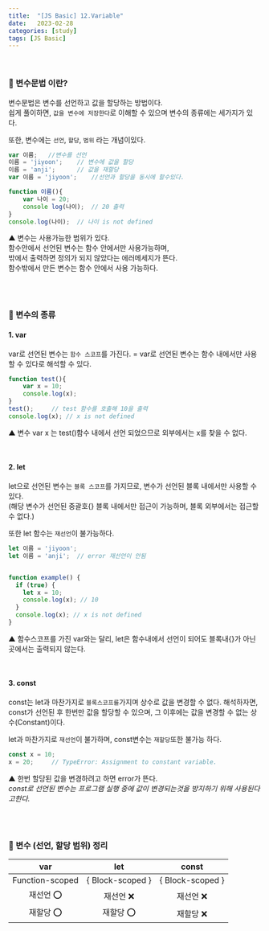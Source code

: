 ```yaml
---
title:  "[JS Basic] 12.Variable"
date:   2023-02-28
categories: [study]
tags: [JS Basic]
---
```

<br>

### 📑 변수문법 이란?

변수문법은 변수를 선언하고 값을 할당하는 방법이다.     
쉽게 풀이하면, `값을 변수에 저장한다`로 이해할 수 있으며 변수의 종류에는 세가지가 있다. 

또한, 변수에는 `선언`, `할당`, `범위` 라는 개념이있다.

```js
var 이름;   //변수를 선언
이름 = 'jiyoon';    // 변수에 값을 할당
이름 = 'anji';      // 값을 재할당
var 이름 = 'jiyoon';    //선언과 할당을 동시에 할수있다.
```


```js
function 이름(){
    var 나이 = 20;
    console log(나이);  // 20 출력
}
console.log(나이);  // 나이 is not defined 
```
▲ 변수는 사용가능한 범위가 있다.     
함수안에서 선언된 변수는 함수 안에서만 사용가능하며,    
밖에서 출력하면 정의가 되지 않았다는 에러메세지가 뜬다.    
함수밖에서 만든 변수는 함수 안에서 사용 가능하다.

<br>
<br>

### 📌 변수의 종류

#### 1. var

var로 선언된 변수는 `함수 스코프`를 가진다.
= var로 선언된 변수는 함수 내에서만 사용할 수 있다로 해석할 수 있다.

```js
function test(){
    var x = 10; 
    console.log(x);
}
test();     // test 함수를 호출해 10을 출력
console.log(x); // x is not defined
```

▲ 변수 var x 는 test()함수 내에서 선언 되었으므로 외부에서는 x를 찾을 수 없다.

<br>

#### 2. let

let으로 선언된 변수는 `블록 스코프`를 가지므로, 변수가 선언된 블록 내에서만 사용할 수 있다.     
(해당 변수가 선언된 중괄호{} 블록 내에서만 접근이 가능하며, 블록 외부에서는 접근할 수 없다.)

또한 let 함수는 `재선언`이 불가능하다.

```js
let 이름 = 'jiyoon';
let 이름 = 'anji';  // error 재선언이 안됨


function example() {
  if (true) {
    let x = 10;
    console.log(x); // 10
  }
  console.log(x); // x is not defined
}
```
▲ 함수스코프를 가진 var와는 달리, let은 함수내에서 선언이 되어도 블록내{}가 아닌곳에서는 출력되지 않는다.

<br>

#### 3. const

const는 let과 마찬가지로 `블록스코프를`가지며 상수로 값을 변경할 수 없다.
해석하자면, const가 선언된 후 한번만 값을 할당할 수 있으며, 그 이후에는 값을 변경할 수 없는 상수(Constant)이다.

let과 마찬가지로 `재선언`이 불가하며, const변수는 `재할당`또한 불가능 하다.

```js
const x = 10;
x = 20;     // TypeError: Assignment to constant variable.
```
▲ 한번 할당된 값을 변경하려고 하면 error가 뜬다.     
_const로 선언된 변수는 프로그램 실행 중에 값이 변경되는것을 방지하기 위해 사용된다고한다._

<br>
<br>

### 📌 변수 (선언, 할당 범위) 정리

| var | let | const |
|:---:|:---:|:---:|
| Function-scoped | { Block-scoped } | { Block-scoped } |
| 재선언 ⭕ | 재선언 ❌ | 재선언 ❌ |
| 재할당 ⭕ | 재할당 ⭕ | 재할당 ❌ |
